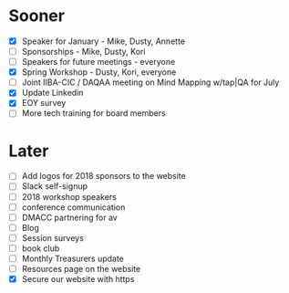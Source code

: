 # Sooner
- [X] Speaker for January  - Mike, Dusty, Annette
- [ ] Sponsorships - Mike, Dusty, Kori
- [ ] Speakers for future meetings - everyone
- [X] Spring Workshop - Dusty, Kori, everyone
- [ ] Joint IIBA-CIC / DAQAA meeting on Mind Mapping w/tap|QA for July
- [X] Update Linkedin
- [X] EOY survey
- [ ] More tech training for board members

# Later
- [ ] Add logos for 2018 sponsors to the website
- [ ] Slack self-signup
- [ ] 2018 workshop speakers
- [ ] conference communication
- [ ] DMACC partnering for av
- [ ] Blog
- [ ] Session surveys
- [ ] book club
- [ ] Monthly Treasurers update
- [ ] Resources page on the website
- [X] Secure our website with https
